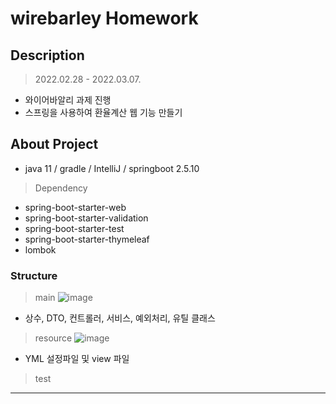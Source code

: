 # wirebarley Homework

## Description

> 2022.02.28 - 2022.03.07.

* 와이어바알리 과제 진행
* 스프링을 사용하여 환율계산 웹 기능 만들기
  <br>
  
## About Project

* java 11 / gradle / IntelliJ / springboot 2.5.10

> Dependency
* spring-boot-starter-web
* spring-boot-starter-validation
* spring-boot-starter-test
* spring-boot-starter-thymeleaf
* lombok

### Structure
> main
![image](https://user-images.githubusercontent.com/77544214/156867625-d4058a5a-b96c-439b-9515-53a4c7a4092c.png)
* 상수, DTO, 컨트롤러, 서비스, 예외처리, 유틸 클래스

> resource
![image](https://user-images.githubusercontent.com/77544214/156867704-39c3dbd5-6f07-44a3-a9b6-7239faa7d9a0.png)
* YML 설정파일 및 view 파일

> test
***
